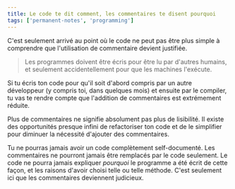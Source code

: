 ```yaml
---
title: Le code te dit comment, les commentaires te disent pourquoi
tags: ['permanent-notes', 'programming']
---
```


C'est seulement arrivé au point où le code ne peut pas être plus simple à comprendre que l'utilisation de commentaire devient justifiée. 

> Les programmes doivent être écris pour être lu par d'autres humains, et seulement accidentellement pour que les machines l'exécute.

Si tu écris ton code pour qu'il soit d'abord compris par un autre développeur (y compris toi, dans quelques mois) et ensuite par le compiler, tu vas te rendre compte que l'addition de commentaires est extrémement réduite.

Plus de commentaires ne signifie absolument pas plus de lisibilité. Il existe des opportunités presque infini de refactoriser ton code et de le simplifier pour diminuer la nécessité d'ajouter des commentaires.

Tu ne pourras jamais avoir un code complètement self-documenté. Les commentaires ne pourront jamais être remplacés par le code seulement. Le code ne pourra jamais expliquer *pourquoi* le programme a été écrit de cette façon, et les raisons d'avoir choisi telle ou telle méthode. C'est seulement ici que les commentaires deviennent judicieux. 